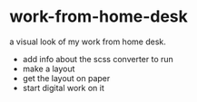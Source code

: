 # work-from-home-desk
a visual look of my work from home desk.


- add info about the scss converter to run
- make a layout 
- get the layout on paper 
- start digital work on it